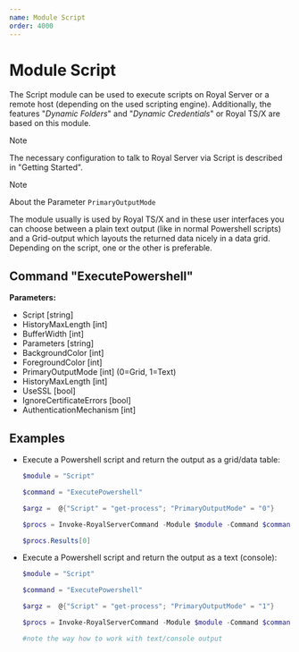 ```yaml
---
name: Module Script
order: 4000
---
```


# Module Script

The Script module can be used to execute scripts on Royal Server or a remote host (depending on the used scripting engine). Additionally, the features "_Dynamic Folders_" and "_Dynamic Credentials_" or Royal TS/X are based on this module.

> [!NOTE]
> The necessary configuration to talk to Royal Server via Script is described in "Getting Started".

> [!NOTE]
> About the Parameter `PrimaryOutputMode`
>
> The module usually is used by Royal TS/X and in these user interfaces you can choose between a plain text output (like in normal Powershell scripts) and a Grid-output which layouts the returned data nicely in a data grid. Depending on the script, one or the other is preferable.

## Command "ExecutePowershell"

**Parameters:**

- Script [string]
- HistoryMaxLength [int]
- BufferWidth [int]
- Parameters [string]
- BackgroundColor [int]
- ForegroundColor [int]
- PrimaryOutputMode [int] (0=Grid, 1=Text)
- HistoryMaxLength [int]
- UseSSL [bool]
- IgnoreCertificateErrors [bool]
- AuthenticationMechanism [int]

## Examples

- Execute a Powershell script and return the output as a grid/data table:

  ```powershell
  $module = "Script"

  $command = "ExecutePowershell"

  $argz =  @{"Script" = "get-process"; "PrimaryOutputMode" = "0"}

  $procs = Invoke-RoyalServerCommand -Module $module -Command $command -RoyalServerConfig $config -DestinationHost $destinationHost -DestinationUsername $destinationusername -DestinationPassword $destinationpassword -Arguments $argz

  $procs.Results[0]
  ```

- Execute a Powershell script and return the output as a text (console):

  ```powershell
  $module = "Script"

  $command = "ExecutePowershell"

  $argz =  @{"Script" = "get-process"; "PrimaryOutputMode" = "1"}

  $procs = Invoke-RoyalServerCommand -Module $module -Command $command -RoyalServerConfig $config -DestinationHost $destinationHost -DestinationUsername $destinationusername -DestinationPassword $destinationpassword -Arguments $argz

  #note the way how to work with text/console output
  ```
